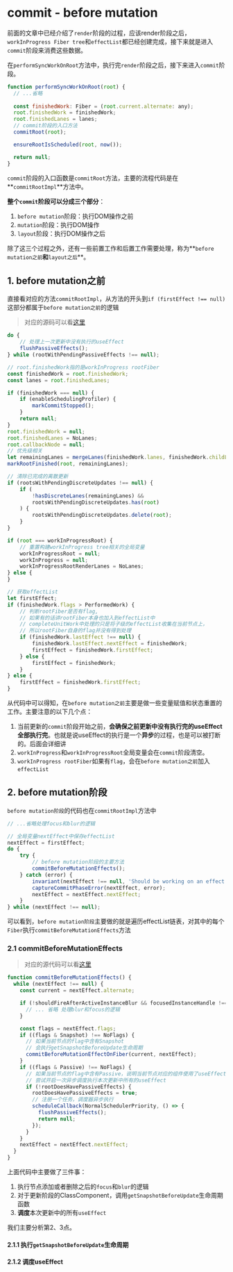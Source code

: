 # commit - before mutation

前面的文章中已经介绍了`render`阶段的过程，应该render阶段之后，`workInProgress Fiber tree`和`effectList`都已经创建完成，接下来就是进入`commit`阶段来消费这些数据。

在`performSyncWorkOnRoot`方法中，执行完`render`阶段之后，接下来进入`commit`阶段。

```javascript
function performSyncWorkOnRoot(root) {
  // ...省略
  
  const finishedWork: Fiber = (root.current.alternate: any);
  root.finishedWork = finishedWork;
  root.finishedLanes = lanes;
  // commit阶段的入口方法
  commitRoot(root);

  ensureRootIsScheduled(root, now());

  return null;
}
```

`commit`阶段的入口函数是`commitRoot`方法，主要的流程代码是在**`commitRootImpl`**方法中。

**整个`commit`阶段可以分成三个部分**：

1. `before mutation`阶段：执行DOM操作之前
2. `mutation`阶段：执行DOM操作
3. `layout`阶段：执行DOM操作之后

除了这三个过程之外，还有一些前置工作和后置工作需要处理，称为**`before mutation之前`**和**`layout之后`**。



## 1. before mutation之前

直接看对应的方法`commitRootImpl`，从方法的开头到`if (firstEffect !== null)`这部分都属于`before mutation之前`的逻辑

> 对应的源码可以看[这里](https://github.com/careyke/react/blob/765e89b908206fe62feb10240604db224f38de7d/packages/react-reconciler/src/ReactFiberWorkLoop.new.js#L1929)

```javascript
do {
    // 处理上一次更新中没有执行的useEffect
    flushPassiveEffects();
} while (rootWithPendingPassiveEffects !== null);

// root.finishedWork指的是workInProgress rootFiber
const finishedWork = root.finishedWork;
const lanes = root.finishedLanes;

if (finishedWork === null) {
    if (enableSchedulingProfiler) {
        markCommitStopped();
    }
    return null;
}
root.finishedWork = null;
root.finishedLanes = NoLanes;
root.callbackNode = null;
// 优先级相关
let remainingLanes = mergeLanes(finishedWork.lanes, finishedWork.childLanes);
markRootFinished(root, remainingLanes);

// 清除已完成的离散更新
if (rootsWithPendingDiscreteUpdates !== null) {
    if (
        !hasDiscreteLanes(remainingLanes) &&
        rootsWithPendingDiscreteUpdates.has(root)
    ) {
        rootsWithPendingDiscreteUpdates.delete(root);
    }
}

if (root === workInProgressRoot) {
    // 重置构建workInProgress tree相关的全局变量
    workInProgressRoot = null;
    workInProgress = null;
    workInProgressRootRenderLanes = NoLanes;
} else {
}

// 获取effectList
let firstEffect;
if (finishedWork.flags > PerformedWork) {
  	// 判断rootFiber是否有flag,
  	// 如果有的话讲rootFiber本身也加入到effectList中
  	// completeUnitWork中处理的只是将子级的effectList收集在当前节点上，
  	// 所以rootFiber自身的flag并没有得到处理
    if (finishedWork.lastEffect !== null) {
        finishedWork.lastEffect.nextEffect = finishedWork;
        firstEffect = finishedWork.firstEffect;
    } else {
        firstEffect = finishedWork;
    }
} else {
    firstEffect = finishedWork.firstEffect;
}
```

从代码中可以得知，在`before mutation之前`主要是做一些变量赋值和状态重置的工作。主要注意的以下几个点：

1. 当前更新的`commit`阶段开始之前，**会确保之前更新中没有执行完的useEffect全部执行完**。也就是说useEffect的执行是一个**异步**的过程，也是可以被打断的。后面会详细讲
2. `workInProgress`和`workInProgressRoot`全局变量会在`commit`阶段清空。
3. `workInProgress rootFiber`如果有`flag`，会在`before mutation之前`加入`effectList`



## 2. before mutation阶段

`before mutation阶段`的代码也在`commitRootImpl`方法中

```javascript
// ...省略处理focus和blur的逻辑

// 全局变量nextEffect中保存effectList
nextEffect = firstEffect;
do {
  	try {
      	// before mutation阶段的主要方法
        commitBeforeMutationEffects();
    } catch (error) {
        invariant(nextEffect !== null, 'Should be working on an effect.');
        captureCommitPhaseError(nextEffect, error);
        nextEffect = nextEffect.nextEffect;
    }
} while (nextEffect !== null);
```

可以看到，`before mutation阶段`主要做的就是遍历effectList链表，对其中的每个`Fiber`执行`commitBeforeMutationEffects`方法

### 2.1 commitBeforeMutationEffects

> 对应的源代码可以看[这里](https://github.com/careyke/react/blob/765e89b908206fe62feb10240604db224f38de7d/packages/react-reconciler/src/ReactFiberWorkLoop.new.js#L2311)

```javascript
function commitBeforeMutationEffects() {
  while (nextEffect !== null) {
    const current = nextEffect.alternate;

    if (!shouldFireAfterActiveInstanceBlur && focusedInstanceHandle !== null) {
      // ... 省略 处理blur和focus的逻辑
    }

    const flags = nextEffect.flags;
    if ((flags & Snapshot) !== NoFlags) {
      // 如果当前节点的flag中含有Snapshot
      // 会执行getSnapshotBeforeUpdate生命周期
      commitBeforeMutationEffectOnFiber(current, nextEffect);
    }
    if ((flags & Passive) !== NoFlags) {
      // 如果当前节点的flag中含有Passive，说明当前节点对应的组件使用了useEffect
      // 尝试开启一次异步调度执行本次更新中所有的useEffect
      if (!rootDoesHavePassiveEffects) {
        rootDoesHavePassiveEffects = true;
        // 注册一个任务，调度器异步执行
        scheduleCallback(NormalSchedulerPriority, () => {
          flushPassiveEffects();
          return null;
        });
      }
    }
    nextEffect = nextEffect.nextEffect;
  }
}
```

上面代码中主要做了三件事：

1. 执行节点添加或者删除之后的`focus`和`blur`的逻辑
2. 对于更新阶段的ClassComponent，调用`getSnapshotBeforeUpdate`生命周期函数
3. **调度**本次更新中的所有`useEffect`

我们主要分析第2、3点。

#### 2.1.1 执行`getSnapshotBeforeUpdate`生命周期

#### 2.1.2 调度useEffect

